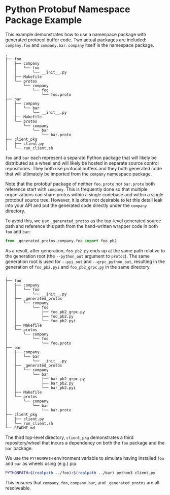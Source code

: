 # Python Protobuf Namespace Package Example

This example demonstrates how to use a namespace package with generated protocol
buffer code. Two actual packages are included: `company.foo` and `company.bar`.
`company` itself is the namespace package.

```
.
├── foo
│   ├── company
│   │   └── foo
│   │       └── __init__.py
│   ├── Makefile
│   └── protos
│       └── company
│           └── foo
│               └── foo.proto
├── bar
│   ├── company
│   │   └── bar
│   │       └── __init__.py
│   ├── Makefile
│   └── protos
│       └── company
│           └── bar
│               └── bar.proto
├── client_pkg
│   ├── client.py
│   └── run_client.sh
```

`foo` and `bar` each represent a separate Python package that will likely be
distributed as a wheel and will likely be hosted in separate source control
repositories. They both use protocol buffers and they both generated code that
will ultimately be imported from the `company` namespace package.

Note that the protobuf package of neither `foo.proto` nor `bar.proto` both reference
start with `company`. This is frequently done so that multiple organizations can
share protos within a single codebase and within a single protobuf source tree.
However, it is often not desirable to let this detail leak into your API and
put the generated code directly under the `company` directory.

To avoid this, we use `_generated_protos` as the top-level generated source path
and reference this path from the hand-written wrapper code in both `foo` and
`bar`:

```python
from _generated_protos.company.foo import foo_pb2
```

As a result, after generation, `foo_pb2.py` ends up at the same path relative
to the generation root (the `--python_out` argument to `protoc`). The same
generation root is used for `--pyi_out` and `--grpc_python_out`, resulting in
the generation of `foo_pb2.pyi` and `foo_pb2_grpc.py` in the same directory.

```
.
├── foo
│   ├── company
│   │   └── foo
│   │       └── __init__.py
│   ├── _generated_protos
│   │   └── company
│   │       └── foo
│   │           ├── foo_pb2_grpc.py
│   │           ├── foo_pb2.py
│   │           └── foo_pb2.pyi
│   ├── Makefile
│   └── protos
│       └── company
│           └── foo
│               └── foo.proto
├── bar
│   ├── company
│   │   └── bar
│   │       └── __init__.py
│   ├── _generated_protos
│   │   └── company
│   │       └── bar
│   │           ├── bar_pb2_grpc.py
│   │           ├── bar_pb2.py
│   │           └── bar_pb2.pyi
│   ├── Makefile
│   └── protos
│       └── company
│           └── bar
│               └── bar.proto
├── client_pkg
│   ├── client.py
│   └── run_client.sh
└── README.md
```

The third top-level directory, `client_pkg` demonstrates a third
repository/wheel that incurs a dependency on both the `foo` package and the
`bar` package.

We use the `PYTHONPATH` environment variable to simulate having installed `foo`
and `bar` as wheels using (e.g.) pip.

```bash
PYTHONPATH=$(realpath ../foo):$(realpath ../bar) python3 client.py
```

This ensures that `company.foo`, `company.bar`, and `_generated_protos` are all
resolveable.
